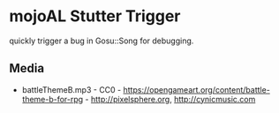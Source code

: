 # mojoAL Stutter Trigger
quickly trigger a bug in Gosu::Song for debugging.

## Media
* battleThemeB.mp3 - CC0 - https://opengameart.org/content/battle-theme-b-for-rpg - http://pixelsphere.org, http://cynicmusic.com